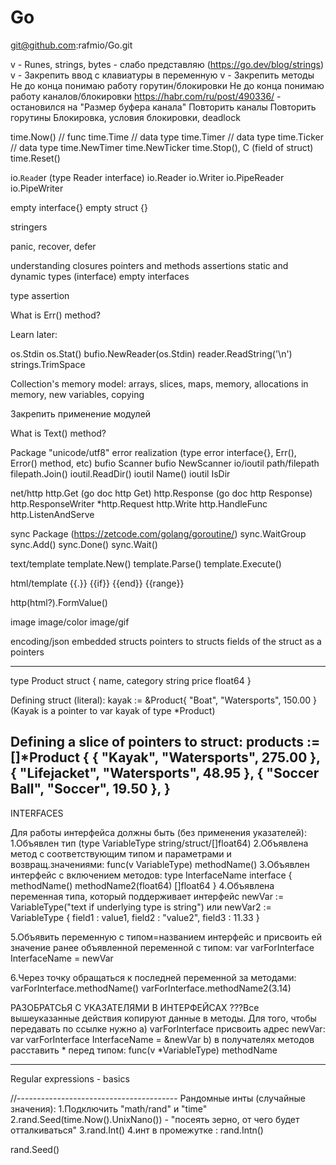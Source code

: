 # Go
git@github.com:rafmio/Go.git

v - Runes, strings, bytes - слабо представляю (https://go.dev/blog/strings)
v - Закрепить ввод с клавиатуры в переменную
v - Закрепить методы
Не до конца понимаю работу горутин/блокировки
Не до конца понимаю работу каналов/блокировки
https://habr.com/ru/post/490336/ - остановился на "Размер буфера канала"
Повторить каналы
Повторить горутины
Блокировка, условия блокировки, deadlock

time.Now() // func
time.Time // data type
time.Timer // data type
time.Ticker // data type
time.NewTimer
time.NewTicker
time.Stop(), C (field of struct)
time.Reset()

io.`Read`er (type Reader interface)
io.Reader
io.Writer
io.PipeReader
io.PipeWriter

empty interface{}
empty struct {}

stringers

panic, recover, defer

  understanding closures
  pointers and methods
  assertions
  static and dynamic types (interface)
  empty interfaces


  type assertion


  What is Err() method?

Learn later:

os.Stdin
os.Stat()
bufio.NewReader(os.Stdin)
reader.ReadString('\n')
strings.TrimSpace


Collection's memory model: arrays, slices, maps, memory, allocations in memory, new variables, copying

Закрепить применение модулей

What is Text() method?

Package "unicode/utf8"
error realization (type error interface{}, Err(), Error() method, etc)
bufio Scanner
bufio NewScanner
io/ioutil
path/filepath
filepath.Join()
ioutil.ReadDir()
ioutil Name()
ioutil IsDir



net/http
http.Get (go doc http Get)
http.Response (go doc http Response)
http.ResponseWriter
*http.Request
http.Write
http.HandleFunc
http.ListenAndServe

sync Package
(https://zetcode.com/golang/goroutine/)
sync.WaitGroup
sync.Add()
sync.Done()
sync.Wait()

text/template
template.New()
template.Parse()
template.Execute()

html/template
{{.}} {{if}} {{end}} {{range}}

http(html?).FormValue()

image
image/color
image/gif

encoding/json
embedded structs
pointers to structs
fields of the struct as a pointers


----------------------------------------------------
type Product struct {
  name, category string
  price float64
}

Defining struct (literal):
kayak := &Product{ "Boat", "Watersports", 150.00 }
(Kayak is a pointer to var kayak of type *Product)

Defining a slice of pointers to struct:
products := []*Product {
  { "Kayak", "Watersports", 275.00 },
  { "Lifejacket", "Watersports", 48.95 },
  { "Soccer Ball", "Soccer", 19.50 },
}
----------------------------------------------------
INTERFACES

Для работы интерфейса должны быть (без применения указателей):
1.Объявлен тип (type VariableType string/struct/[]float64)
2.Объявлена метод с соответствующим типом и параметрами и возвращ.значениями:
    func(v VariableType) methodName()
3.Объявлен интерфейс с включением методов:
    type InterfaceName interface {
      methodName()
      methodName2(float64) []float64
    }
4.Объявлена переменная типа, который поддерживает интерфейс
  newVar := VariableType("text if underlying type is string") или
  newVar2 := VariableType { field1 : value1, field2 : "value2", field3 : 11.33 }

5.Объявить переменную с типом=названием интерфейс и присвоить ей значение
  ранее объявленной переменной с типом:
  var varForInterface InterfaceName = newVar

6.Через точку обращаться к последней переменной за методами:
  varForInterface.methodName()
  varForInterface.methodName2(3.14)

РАЗОБРАТСЬЯ С УКАЗАТЕЛЯМИ В ИНТЕРФЕЙСАХ
???Все вышеуказанные действия копируют данные в методы. Для того, чтобы передавать
по ссылке нужно
  a) varForInterface присвоить адрес newVar:
    var varForInterface InterfaceName = &newVar
  b) в получателях методов расставить * перед типом:
    func(v *VariableType) methodName


--------------------------------------------------------

Regular expressions - basics

//----------------------------------------
Рандомные инты (случайные значения):
1.Подключить  "math/rand" и "time"
2.rand.Seed(time.Now().UnixNano()) - "посеять зерно, от чего будет отталкиваться"
3.rand.Int()
4.инт в промежутке : rand.Intn()

rand.Seed()
